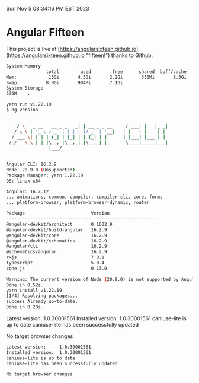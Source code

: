 Sun Nov  5 08:34:16 PM EST 2023

# Angular Fifteen


This project is live at [https://angularsixteen.github.io](https://angularsixteen.github.io "fifteen!") thanks to Github.

```bash
System Memory
               total        used        free      shared  buff/cache   available
Mem:            15Gi       4.5Gi       2.2Gi       330Mi       8.5Gi        10Gi
Swap:          8.0Gi       904Mi       7.1Gi
System Storage
536M	.
```
```bash
yarn run v1.22.19
$ ng version

     _                      _                 ____ _     ___
    / \   _ __   __ _ _   _| | __ _ _ __     / ___| |   |_ _|
   / △ \ | '_ \ / _` | | | | |/ _` | '__|   | |   | |    | |
  / ___ \| | | | (_| | |_| | | (_| | |      | |___| |___ | |
 /_/   \_\_| |_|\__, |\__,_|_|\__,_|_|       \____|_____|___|
                |___/
    

Angular CLI: 16.2.9
Node: 20.9.0 (Unsupported)
Package Manager: yarn 1.22.19
OS: linux x64

Angular: 16.2.12
... animations, common, compiler, compiler-cli, core, forms
... platform-browser, platform-browser-dynamic, router

Package                         Version
---------------------------------------------------------
@angular-devkit/architect       0.1602.9
@angular-devkit/build-angular   16.2.9
@angular-devkit/core            16.2.9
@angular-devkit/schematics      16.2.9
@angular/cli                    16.2.9
@schematics/angular             16.2.9
rxjs                            7.8.1
typescript                      5.0.4
zone.js                         0.13.0
    
Warning: The current version of Node (20.9.0) is not supported by Angular.
Done in 0.52s.
yarn install v1.22.19
[1/4] Resolving packages...
success Already up-to-date.
Done in 0.28s.
```
Latest version:     1.0.30001561
Installed version:  1.0.30001561
caniuse-lite is up to date
caniuse-lite has been successfully updated

No target browser changes
```bash
Latest version:     1.0.30001561
Installed version:  1.0.30001561
caniuse-lite is up to date
caniuse-lite has been successfully updated

No target browser changes
```
```bash
